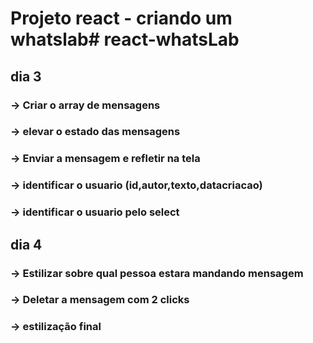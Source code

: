 # Projeto react - criando um whatslab# react-whatsLab


## dia 3 
### -> Criar o array de mensagens
### -> elevar o estado das mensagens
### -> Enviar a mensagem e refletir na tela
### -> identificar o usuario (id,autor,texto,datacriacao)
### -> identificar o usuario pelo select


## dia 4 
### -> Estilizar sobre qual pessoa estara mandando mensagem
### -> Deletar a mensagem com 2 clicks
### -> estilização final